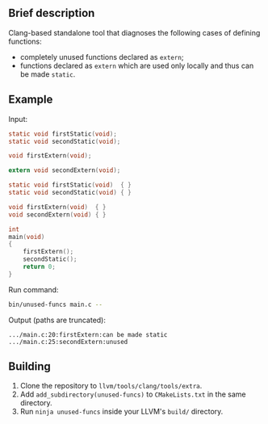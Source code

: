 Brief description
-----------------

Clang-based standalone tool that diagnoses the following cases of defining 
functions:

 - completely unused functions declared as `extern`;
 - functions declared as `extern` which are used only locally and thus can be 
 made `static`.

Example
-------

Input:

```c
static void firstStatic(void);
static void secondStatic(void);

void firstExtern(void);

extern void secondExtern(void);

static void firstStatic(void)  { }
static void secondStatic(void) { }

void firstExtern(void)  { }
void secondExtern(void) { }

int
main(void)
{
    firstExtern();
    secondStatic();
    return 0;
}
```

Run command:

```sh
bin/unused-funcs main.c --
```

Output (paths are truncated):

```
.../main.c:20:firstExtern:can be made static
.../main.c:25:secondExtern:unused
```

Building
--------

1. Clone the repository to `llvm/tools/clang/tools/extra`.
2. Add `add_subdirectory(unused-funcs)` to `CMakeLists.txt` in the same 
   directory.
3. Run `ninja unused-funcs` inside your LLVM's `build/` directory.
